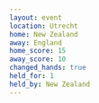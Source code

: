 ```yaml
---
layout: event
location: Utrecht
home: New Zealand
away: England
home_score: 15
away_score: 10
changed_hands: true
held_for: 1
held_by: New Zealand
---
```

